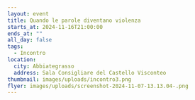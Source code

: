 ```yaml
---
layout: event
title: Quando le parole diventano violenza
starts_at: 2024-11-16T21:00:00
ends_at: ""
all_day: false
tags:
  - Incontro
location:
  city: Abbiategrasso
  address: Sala Consigliare del Castello Visconteo
thumbnail: images/uploads/incontro3.png
flyer: images/uploads/screenshot-2024-11-07-13.13.04-.png
---
```

